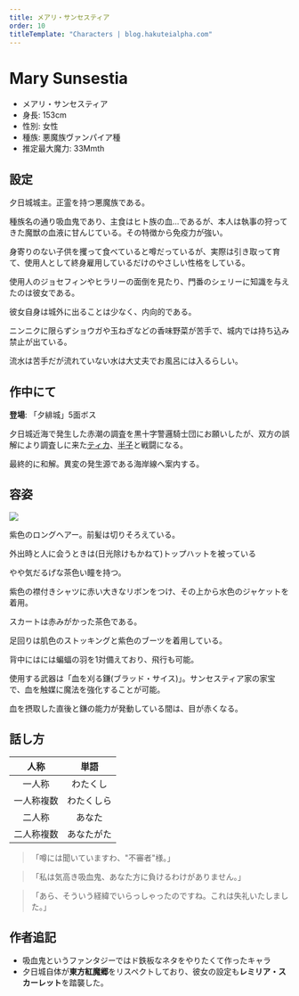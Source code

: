 ```yaml
---
title: メアリ・サンセスティア
order: 10
titleTemplate: "Characters | blog.hakuteialpha.com"
---
```


# Mary Sunsestia

<div class="pt-4 flex gap-2 flex-col sm:flex-row items-start introduce">
<!--<img src="" class="rounded-md bg-white dark:bg-neutral-700 sm:max-w-64">-->
<div class="">

- メアリ・サンセスティア
- 身長: 153cm
- 性別: 女性
- 種族: 悪魔族ヴァンパイア種
- 推定最大魔力: 33Mmth

</div></div>

## 設定

夕日城城主。正霊を持つ悪魔族である。

種族名の通り吸血鬼であり、主食はヒト族の血…であるが、本人は執事の狩ってきた魔獣の血液に甘んじている。その特徴から免疫力が強い。

身寄りのない子供を攫って食べていると噂だっているが、実際は引き取って育て、使用人として終身雇用しているだけのやさしい性格をしている。

使用人のジョセフィンやヒラリーの面倒を見たり、門番のシェリーに知識を与えたのは彼女である。

彼女自身は城外に出ることは少なく、内向的である。

ニンニクに限らずショウガや玉ねぎなどの香味野菜が苦手で、城内では持ち込み禁止が出ている。

流水は苦手だが流れていない水は大丈夫でお風呂には入るらしい。

## 作中にて

**登場**: 「夕緋城」5面ボス

夕日城近海で発生した赤潮の調査を黒十字警邏騎士団にお願いしたが、双方の誤解により調査しに来た[ティカ](tica)、[半子](hanko)と戦闘になる。

最終的に和解。異変の発生源である海岸線へ案内する。

## 容姿

<div class="pt-4 flex gap-2 flex-col-reverse sm:flex-row items-start introduce">
<img src="https://dir.hakuteialpha.com/g/chara/charat/org_20200727_015315.png" class="rounded-xl bg-white dark:bg-neutral-700 sm:max-w-64">
<div>

紫色のロングヘアー。前髪は切りそろえている。

外出時と人に会うときは(日光除けもかねて)トップハットを被っている

やや気だるげな茶色い瞳を持つ。

紫色の襟付きシャツに赤い大きなリボンをつけ、その上から水色のジャケットを着用。

スカートは赤みがかった茶色である。

足回りは肌色のストッキングと紫色のブーツを着用している。

背中にはには蝙蝠の羽を1対備えており、飛行も可能。

使用する武器は「血を刈る鎌(ブラッド・サイス)」。サンセスティア家の家宝で、血を触媒に魔法を強化することが可能。

血を摂取した直後と鎌の能力が発動している間は、目が赤くなる。
  
</div></div>

## 話し方

| 人称 | 単語 |
| :-: | :-: |
| 一人称 | わたくし |
| 一人称複数 | わたくしら |
| 二人称 | あなた |
| 二人称複数 | あなたがた |

> 「噂には聞いていますわ、"不審者"様。」

> 「私は気高き吸血鬼、あなた方に負けるわけがありません。」

> 「あら、そういう経緯でいらっしゃったのですね。これは失礼いたしました。」


## 作者追記

- 吸血鬼というファンタジーではド鉄板なネタをやりたくて作ったキャラ
- 夕日城自体が**東方紅魔郷**をリスペクトしており、彼女の設定も**レミリア・スカーレット**を踏襲した。

